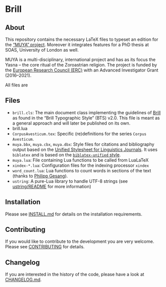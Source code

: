# Brill

## About

This repository contains the necessary LaTeX files to typeset an edition
for the [“MUYA” project](https://multimediayasna.wixsite.com/muya).
Moreover it integrates features for a PhD thesis at SOAS, University of
London as well.

MUYA is a multi-disciplinary, international project and has as its focus
the Yasna – the core ritual of the Zoroastrian religion. The project is
funded by the [European Research Council (ERC)](https://erc.europa.eu/) with an Advanced Investigator Grant (2016–2021).

All files are

## Files

* `brill.cls`: The main document class implementing
the guidelines of [Brill](https://brill.com/) as found in the “Brill
Typographic Style” (BTS) v2.0. This file is meant as a general approach and
will later be published on its own.
* brill.lua
* `CorpusAvesticum.tex`: Specific (re)definitions for the series `Corpus Avesticum`.
* `muya.bbx`, `muya.cbx`, `muya.dbx`: Style files for citations and bibliography output based on the [Unified Stylesheet for Linguistics Journals](https://www.linguisticsociety.org/resource/unified-style-sheet).
It uses `biblatex` and is based on the [`biblatex-unified` style](https://github.com/semprag/biblatex-sp-unified).
* `muya.lua`: File containing Lua functions to be called from LuaLaTeX
* `xindex-*.lua`: Configuration files for the indexing processor `xindex`
* `word_count.lua`: Lua functions to count words in sections of the text (thanks to [Philipp Gesang](https://gist.github.com/phi-gamma/2622252)).
* `ustring`: A pure-Lua library to handle UTF-8 strings (see [ustring/README](ustring/README) for more information)

## Installation

Please see [INSTALL.md](INSTALL.md) for details on the installation
requirements.

## Contributing

If you would like to contribute to the development you are very welcome.
Please see [CONTRIBUTING](CONTRIBUTING) for details.

## Changelog

If you are interested in the history of the code, please have a look at
[CHANGELOG.md](CHANGELOG.md).

